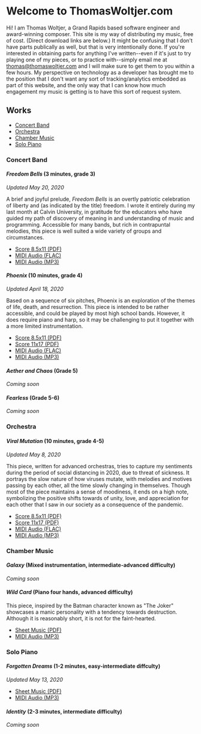 # Welcome to ThomasWoltjer.com

Hi! I am Thomas Woltjer, a Grand Rapids based software engineer and award-winning composer. This site is my way of distributing my music, free of cost. (Direct download links are below.) It might be confusing that I don't have parts publically as well, but that is very intentionally done. If you're interested in obtaining parts for anything I've written--even if it's just to try playing one of my pieces, or to practice with--simply email me at thomas@thomaswoltjer.com and I will make sure to get them to you within a few hours. My perspective on technology as a developer has brought me to the position that I don't want any sort of tracking/analytics embedded as part of this website, and the only way that I can know how much engagement my music is getting is to have this sort of request system. 

## Works 

 - [Concert Band](#concert-band)
 - [Orchestra](#orchestra)
 - [Chamber Music](#chamber-music)
 - [Solo Piano](#solo-piano)

### Concert Band

#### _Freedom Bells_ (3 minutes, grade 3)
_Updated May 20, 2020_

A brief and joyful prelude, _Freedom Bells_ is an overtly patriotic celebration of liberty and (as indicated by the title) freedom. I wrote it entirely during my last month at Calvin University, in gratitude for the educators who have guided my path of discovery of meaning in and understanding of music and programming. Accessible for many bands, but rich in contrapuntal melodies, this piece is well suited a wide variety of groups and circumstances. 
 - [Score 8.5x11 (PDF)](http://media.thomaswoltjer.com/comps/freedom_bells/Freedom_Bells.pdf)
 - [MIDI Audio (FLAC)](http://media.thomaswoltjer.com/comps/freedom_bells/Freedom_Bells.flac)
 - [MIDI Audio (MP3)](http://media.thomaswoltjer.com/comps/freedom_bells/Freedom_Bells.mp3)
 
#### _Phoenix_ (10 minutes, grade 4)
_Updated April 18, 2020_

Based on a sequence of six pitches, Phoenix is an exploration of the themes of life, death, and resurrection. This piece is intended to be rather accessible, and could be played by most high school bands. However, it does require piano and harp, so it may be challenging to put it together with a more limited instrumentation. 
 - [Score 8.5x11 (PDF)](http://media.thomaswoltjer.com/comps/phoenix/Phoenix_8.5x11.pdf)
 - [Score 11x17 (PDF)](http://media.thomaswoltjer.com/comps/phoenix/Phoenix_11x17.pdf)
 - [MIDI Audio (FLAC)](http://media.thomaswoltjer.com/comps/phoenix/Phoenix.flac)
 - [MIDI Audio (MP3)](http://media.thomaswoltjer.com/comps/phoenix/Phoenix.mp3)
 
#### _Aether and Chaos_ (Grade 5)
_Coming soon_

#### _Fearless_ (Grade 5-6)
_Coming soon_

### Orchestra 

#### _Viral Mutation_ (10 minutes, grade 4-5)
_Updated May 8, 2020_

This piece, written for advanced orchestras, tries to capture my sentiments during the period of social distancing in 2020, due to threat of sickness. It portrays the slow nature of how viruses mutate, with melodies and motives passing by each other, all the time slowly changing in themselves. Though most of the piece maintains a sense of moodiness, it ends on a high note, symbolizing the positive shifts towards of unity, love, and appreciation for each other that I saw in our society as a consequence of the pandemic. 
 - [Score 8.5x11 (PDF)](http://media.thomaswoltjer.com/comps/viral-mutation/Viral_Mutation_8.5x11.pdf)
 - [Score 11x17 (PDF)](http://media.thomaswoltjer.com/comps/viral-mutation/Viral_Mutation_11x17.pdf)
 - [MIDI Audio (FLAC)](http://media.thomaswoltjer.com/comps/viral-mutation/Viral_Mutation.flac)
 - [MIDI Audio (MP3)](http://media.thomaswoltjer.com/comps/viral-mutation/Viral_Mutation.mp3)

### Chamber Music

#### _Galaxy_ (Mixed instrumentation, intermediate-advanced difficulty)
_Coming soon_

#### _Wild Card_ (Piano four hands, advanced difficulty)

This piece, inspired by the Batman character known as "The Joker" showcases a manic personality with a tendency towards destruction. Although it is reasonably short, it is not for the faint-hearted. 
- [Sheet Music (PDF)](http://media.thomaswoltjer.com/comps/wild-card/Wild_Card.pdf)
- [MIDI Audio (MP3)](http://media.thomaswoltjer.com/comps/wild-card/Wild_Card.mp3)

### Solo Piano

#### _Forgotten Dreams_ (1-2 minutes, easy-intermediate diffculty)
_Updated May 13, 2020_
 - [Sheet Music (PDF)](http://media.thomaswoltjer.com/comps/forgotten-dreams/Forgotten_Dreams.pdf)
 - [MIDI Audio (MP3)](http://media.thomaswoltjer.com/comps/forgotten-dreams/Forgotten_Dreams.mp3)

#### _Identity_ (2-3 minutes, intermediate difficulty)
_Coming soon_
